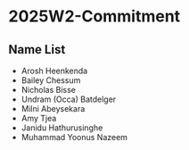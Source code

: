 # 2025W2-Commitment
## Name List
- Arosh Heenkenda
- Bailey Chessum
- Nicholas Bisse
- Undram (Occa) Batdelger
- Milni Abeysekara 
- Amy Tjea
- Janidu Hathurusinghe
- Muhammad Yoonus Nazeem